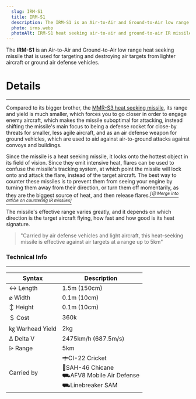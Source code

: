 ```yaml
---
  slug: IRM-S1
  title: IRM-S1
  description: The IRM-S1 is an Air-to-Air and Ground-to-Air low range heat seeking missile that is used for targeting and destroying air targets from lighter aircraft or ground air defense vehicles.
  photo: irms.webp
  photoAlt: IRM-S1 heat seeking air-to-air and ground-to-air IR missile
---
```


The **IRM-S1** is an Air-to-Air and Ground-to-Air low range heat seeking missile that is used for targeting and destroying air targets from lighter aircraft or ground air defense vehicles.

# Details
---

Compared to its bigger brother, the [MMR-S3 heat seeking missile](/w/MMR-S3), its range and yield is much smaller, which forces you to go closer in order to engage enemy aircraft, which makes the missile suboptimal for attacking, instead shifting the missile's main focus to being a defense rocket for close-by threats for smaller, less agile aircraft, and as an air defense weapon for ground vehicles, which are used to aid against air-to-ground attacks against convoys and buildings.

Since the missile is a heat seeking missile, it locks onto the hottest object in its field of vision. Since they emit intensive heat, flares can be used to confuse the missile's tracking system, at which point the missile will lock onto and attack the flare, instead of the target aircraft. The best way to counter these missiles is to prevent them from seeing your engine by turning them away from their direction, or turn them off momentarily, as they are the biggest source of heat, and then release flares.*[<sup>[🛈 Merge into article on countering IR missiles]</sup>](/w/IRM-S1)*

The missile's effective range varies greatly, and it depends on which direction is the target aircraft flying, how fast and how good is its heat signature.


> "Carried by air defense vehicles and light aircraft, this heat-seeking missile is effective against air targets at a range up to 5km"



### Technical Info
---

<span class="firstColumn">

| Syntax       | Description |
| -----------  | ----------- |
| ↔ Length       | 1.5m (150cm)       |
| ⌀ Width        | 0.1m (10cm)      |
| ↕ Height       | 0.1m (10cm)       |
| ＄ Cost         | 360k    |
| ㎏ Warhead Yield| 2kg        |
| Δ Delta V      | 2475km/h (687.5m/s)       |
| ⩥ Range        | 5km       |
| Carried by        | 🛨CI-22 Cricket<br>🚁SAH-46 Chicane<br>⛟AFV8 Mobile Air Defense<br>⛟Linebreaker SAM<br>  |

</span>